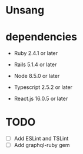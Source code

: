 # Unsang

# dependencies
* Ruby 2.4.1 or later
* Rails 5.1.4 or later

* Node 8.5.0 or later
* Typescript 2.5.2 or later
* React.js 16.0.5 or later

# TODO
- [ ] Add ESLint and TSLint
- [ ] Add graphql-ruby gem
